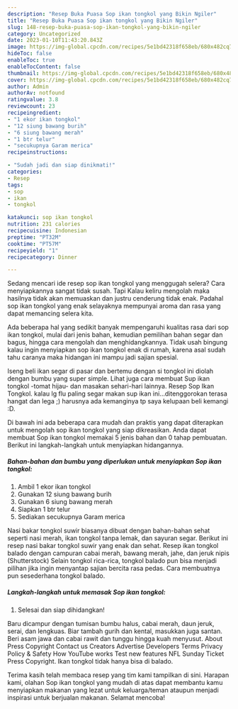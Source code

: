```yaml
---
description: "Resep Buka Puasa Sop ikan tongkol yang Bikin Ngiler"
title: "Resep Buka Puasa Sop ikan tongkol yang Bikin Ngiler"
slug: 148-resep-buka-puasa-sop-ikan-tongkol-yang-bikin-ngiler
category: Uncategorized
date: 2023-01-10T11:43:20.843Z
image: https://img-global.cpcdn.com/recipes/5e1bd42318f658eb/680x482cq70/sop-ikan-tongkol-foto-resep-utama.jpg
hideToc: false
enableToc: true
enableTocContent: false
thumbnail: https://img-global.cpcdn.com/recipes/5e1bd42318f658eb/680x482cq70/sop-ikan-tongkol-foto-resep-utama.jpg
cover: https://img-global.cpcdn.com/recipes/5e1bd42318f658eb/680x482cq70/sop-ikan-tongkol-foto-resep-utama.jpg
author: Admin
authorAv: notfound
ratingvalue: 3.8
reviewcount: 23
recipeingredient:
- "1 ekor ikan tongkol"
- "12 siung bawang burih"
- "6 siung bawang merah"
- "1 btr telur"
- "secukupnya Garam merica"
recipeinstructions:

- "Sudah jadi dan siap dinikmati!"
categories:
- Resep
tags:
- sop
- ikan
- tongkol

katakunci: sop ikan tongkol 
nutrition: 231 calories
recipecuisine: Indonesian
preptime: "PT32M"
cooktime: "PT57M"
recipeyield: "1"
recipecategory: Dinner

---
```



Sedang mencari ide resep sop ikan tongkol yang menggugah selera? Cara menyiapkannya sangat tidak susah. Tapi Kalau keliru mengolah maka hasilnya tidak akan memuaskan dan justru cenderung tidak enak. Padahal sop ikan tongkol yang enak selayaknya mempunyai aroma dan rasa yang dapat memancing selera kita.


Ada beberapa hal yang sedikit banyak mempengaruhi kualitas rasa dari sop ikan tongkol, mulai dari jenis bahan, kemudian pemilihan bahan segar dan bagus, hingga cara mengolah dan menghidangkannya. Tidak usah bingung kalau ingin menyiapkan sop ikan tongkol enak di rumah, karena asal sudah tahu caranya maka hidangan ini mampu jadi sajian spesial.

Iseng beli ikan segar di pasar dan bertemu dengan si tongkol ini diolah dengan bumbu yang super simple. Lihat juga cara membuat Sup ikan tongkol -tomat hijau- dan masakan sehari-hari lainnya. Resep Sop Ikan Tongkol. kalau lg flu paling segar makan sup ikan ini…ditenggorokan terasa hangat dan lega ;) harusnya ada kemanginya tp saya kelupaan beli kemangi :D.


Di bawah ini ada beberapa cara mudah dan praktis yang dapat diterapkan untuk mengolah sop ikan tongkol yang siap dikreasikan. Anda dapat membuat Sop ikan tongkol memakai 5 jenis bahan dan 0 tahap pembuatan. Berikut ini langkah-langkah untuk menyiapkan hidangannya.

<!--inarticleads1-->

##### Bahan-bahan dan bumbu yang diperlukan untuk menyiapkan Sop ikan tongkol:

1. Ambil 1 ekor ikan tongkol
1. Gunakan 12 siung bawang burih
1. Gunakan 6 siung bawang merah
1. Siapkan 1 btr telur
1. Sediakan secukupnya Garam merica


Nasi bakar tongkol suwir biasanya dibuat dengan bahan-bahan sehat seperti nasi merah, ikan tongkol tanpa lemak, dan sayuran segar. Berikut ini resep nasi bakar tongkol suwir yang enak dan sehat. Resep ikan tongkol balado dengan campuran cabai merah, bawang merah, jahe, dan jeruk nipis (Shutterstock) Selain tongkol rica-rica, tongkol balado pun bisa menjadi pilihan jika ingin menyantap sajian bercita rasa pedas. Cara membuatnya pun sesederhana tongkol balado. 

<!--inarticleads2-->

##### Langkah-langkah untuk memasak Sop ikan tongkol:


1. Selesai dan siap dihidangkan!

Baru dicampur dengan tumisan bumbu halus, cabai merah, daun jeruk, serai, dan lengkuas. Biar tambah gurih dan kental, masukkan juga santan. Beri asam jawa dan cabai rawit dan tunggu hingga kuah menyusut. About Press Copyright Contact us Creators Advertise Developers Terms Privacy Policy &amp; Safety How YouTube works Test new features NFL Sunday Ticket Press Copyright. Ikan tongkol tidak hanya bisa di balado. 

Terima kasih telah membaca resep yang tim kami tampilkan di sini. Harapan kami, olahan Sop ikan tongkol yang mudah di atas dapat membantu kamu menyiapkan makanan yang lezat untuk keluarga/teman ataupun menjadi inspirasi untuk berjualan makanan. Selamat mencoba!
